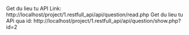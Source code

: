 Get du lieu tu API Link: http://localhost/project/1.restfull_api/api/question/read.php
Get du lieu tu APi qua id: http://localhost/project/1.restfull_api/api/question/show.php?id=2